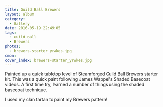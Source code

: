 ```yaml
---
title: Guild Ball Brewers
layout: album
category:
  - Gallery
date: 2016-05-19 22:49:05
tags:
  - Guild Ball
  - Brewers
photos:
  - brewers-starter_yrwkes.jpg
cmon:
cover_index: brewers-starter_yrwkes.jpg
---
```


Painted up a quick tabletop level of Steamforged Guild Ball Brewers starter kit. This was a quick paint following James Wappel's Shaded Basecoat videos. A first time try, learned a number of things using the shaded basecoat technique.

I used my clan tartan to paint my Brewers pattern!
